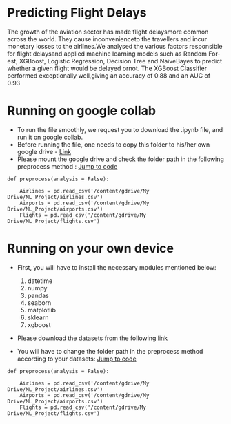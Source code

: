 # Predicting Flight Delays

The growth of the aviation sector has made flight delaysmore common across the world.  They cause inconvenienceto the travellers and incur monetary losses to the airlines.We analysed the various factors responsible for flight delaysand applied machine learning models such as Random For-est, XGBoost, Logistic Regression, Decision Tree and NaiveBayes to predict whether a given flight would be delayed ornot.  The XGBoost Classifier performed exceptionally well,giving an accuracy of 0.88 and an AUC of 0.93

# Running on google collab

- To run the file smoothly, we request you to download the .ipynb file, and run it on google collab.
- Before running the file, one needs to copy this folder to his/her own google drive - [Link](https://drive.google.com/drive/folders/1HRDxih_6xN0uU2Js3xGF8zp5r_XPSEJc?usp=sharing)
- Please mount the google drive and check the folder path in the following preprocess method :
[Jump to code](/Code.ipynb)
```
def preprocess(analysis = False):

    Airlines = pd.read_csv('/content/gdrive/My Drive/ML_Project/airlines.csv')
    Airports = pd.read_csv('/content/gdrive/My Drive/ML_Project/airports.csv')
    Flights = pd.read_csv('/content/gdrive/My Drive/ML_Project/flights.csv')

```

# Running on your own device

- First, you will have to install the necessary modules mentioned below:
  1. datetime
  2. numpy
  3. pandas
  4. seaborn
  5. matplotlib
  6. sklearn
  7. xgboost
  
- Please download the datasets from the following [link](https://drive.google.com/drive/folders/1HRDxih_6xN0uU2Js3xGF8zp5r_XPSEJc?usp=sharing)
- You will have to change the folder path in the preprocess method according to your datasets: [Jump to code](/Code.py)
```
def preprocess(analysis = False):

    Airlines = pd.read_csv('/content/gdrive/My Drive/ML_Project/airlines.csv')
    Airports = pd.read_csv('/content/gdrive/My Drive/ML_Project/airports.csv')
    Flights = pd.read_csv('/content/gdrive/My Drive/ML_Project/flights.csv')

```
